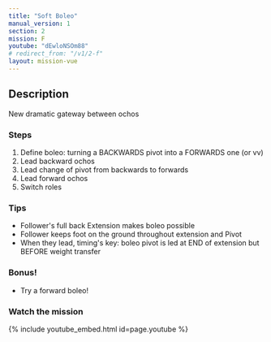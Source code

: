 ```yaml
---
title: "Soft Boleo"
manual_version: 1
section: 2
mission: F
youtube: "dEwloNSOm88"
# redirect_from: "/v1/2-f"
layout: mission-vue
---
```




## Description

New dramatic gateway between ochos

### Steps

1. Define boleo: turning a BACKWARDS pivot into a FORWARDS one (or vv) 
2. Lead backward ochos 
3. Lead change of pivot from backwards to forwards
4. Lead forward ochos
5. Switch roles

### Tips

* Follower's full back Extension makes boleo possible
* Follower keeps foot on the ground throughout extension and Pivot
* When they lead, timing's key: boleo pivot is led at END of extension but BEFORE weight transfer

### Bonus! 

* Try a forward boleo! 

### Watch the mission

{% include youtube_embed.html id=page.youtube %}


